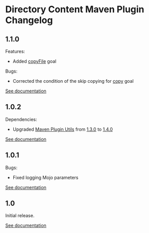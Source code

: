 # Directory Content Maven Plugin Changelog

## 1.1.0
Features:
* Added [copyFile](http://directory-content-maven-plugin.projects.gabrys.biz/1.1.0/copyFile-mojo.html) goal

Bugs:
* Corrected the condition of the skip copying for [copy](http://directory-content-maven-plugin.projects.gabrys.biz/1.1.0/copy-mojo.html) goal

[See documentation](http://directory-content-maven-plugin.projects.gabrys.biz/1.1.0/)

## 1.0.2
Dependencies:
* Upgraded [Maven Plugin Utils](http://maven-plugin-utils.projects.gabrys.biz/) from [1.3.0](http://maven-plugin-utils.projects.gabrys.biz/1.3.0/) to [1.4.0](http://maven-plugin-utils.projects.gabrys.biz/1.4.0/)

[See documentation](http://directory-content-maven-plugin.projects.gabrys.biz/1.0.2/)

## 1.0.1
Bugs:
* Fixed logging Mojo parameters

[See documentation](http://directory-content-maven-plugin.projects.gabrys.biz/1.0.1/)

## 1.0
Initial release.

[See documentation](http://directory-content-maven-plugin.projects.gabrys.biz/1.0/)